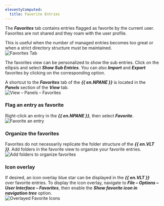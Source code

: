 ```yaml
---
eleventyComputed:
  title: Favorite Entries
---
```

The ***Favorites*** tab contains entries flagged as favorite by the current user. Favorites are not shared and they roam with the user profile.  

This is useful when the number of managed entries becomes too great or when a strict directory structure must be maintained.  
![Favorites Tab](https://webdevolutions.azureedge.net/docs/en/rdm/windows/clip11213.png) 

The favorites view can be personalized to show the sub entries. Click on the ellipsis and select ***Show Sub Entries***. You can also ***Import*** and ***Export*** favorites by clicking on the corresponding option.  

A shortcut to the ***Favorites*** tab of the ***{{ en.NPANE }}*** is located in the ***Panels*** section of the ***View*** tab.  
![View – Panels – Favorites](https://webdevolutions.azureedge.net/docs/en/rdm/windows/clip3578.png) 

### Flag an entry as favorite 

Right-click an entry in the ***{{ en.NPANE }}***, then select ***Favorite***.  
![Favorite an entry](https://webdevolutions.azureedge.net/docs/en/rdm/windows/RDMWin2013.png) 

### Organize the favorites 

Favorites do not necessarily replicate the folder structure of the ***{{ en.VLT }}***. Add folders in the favorite view to organize your favorite entries.  
![Add folders to organize favorites](https://webdevolutions.azureedge.net/docs/en/rdm/windows/clip3580.png) 

### Icon overlay 

If desired, an icon overlay blue star can be displayed in the ***{{ en.VLT }}*** over favorite entries. To display the icon overlay, navigate to ***File – Options – User Interface – Favorites***, then enable the ***Show favorite icon in navigation tree*** option.  
![Overlayed Favorite Icons](https://webdevolutions.azureedge.net/docs/en/rdm/windows/RDMWin2083.png) 

